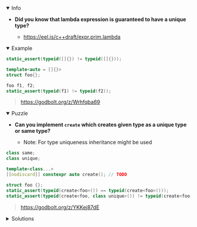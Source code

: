 <details open><summary>Info</summary><p>

* **Did you know that lambda expression is guaranteed to have a unique type?**

  * https://eel.is/c++draft/expr.prim.lambda

</p></details><details open><summary>Example</summary><p>

```cpp
static_assert(typeid([]{}) != typeid([]{}));

template<auto = []{}>
struct foo{};

foo f1, f2;
static_assert(typeid(f1) != typeid(f2));
```

> https://godbolt.org/z/Wrhfqba69

</p></details><details open><summary>Puzzle</summary><p>

* **Can you implement `create` which creates given type as a unique type or same type?**

  * Note: For type uniqueness inheritance might be used

```cpp
class same;
class unique;

template<class...>
[[nodiscard]] constexpr auto create(); // TODO

struct foo {};
static_assert(typeid(create<foo>()) == typeid(create<foo>()));
static_assert(typeid(create<foo, class unique>()) != typeid(create<foo, class unique>()));
```

> https://godbolt.org/z/YKKej87dE

</p></details><details><summary>Solutions</summary><p>

```cpp
template <typename T, auto UniqueTag>
struct wrap_unique: T {};

template<class T, typename UniqueOrSame = class same, auto UniqueTag = []{}>
[[nodiscard]] constexpr std::convertible_to<T> auto create()
{
    if constexpr (std::same_as<UniqueOrSame, class unique>) {
        return wrap_unique<T, UniqueTag>{};
    } else {
        return T{};
    }
}
```

> https://godbolt.org/z/j5xvPzd47

